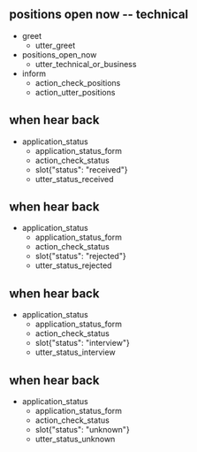 ## positions open now -- technical
* greet
  - utter_greet
* positions_open_now
  - utter_technical_or_business
* inform
  - action_check_positions
  - action_utter_positions

## when hear back
* application_status
  - application_status_form
  - action_check_status
  - slot{"status": "received"}
  - utter_status_received
## when hear back
* application_status
  - application_status_form
  - action_check_status
  - slot{"status": "rejected"}
  - utter_status_rejected
## when hear back
* application_status
  - application_status_form
  - action_check_status
  - slot{"status": "interview"}
  - utter_status_interview
## when hear back
* application_status
  - application_status_form
  - action_check_status
  - slot{"status": "unknown"}
  - utter_status_unknown
